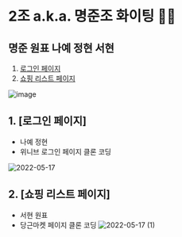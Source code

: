 # 2조 a.k.a. 명준조 화이팅 🧑‍💻
## 명준 원표 나예 정현 서현

1. [로그인 페이지](#1-로그인-페이지)
2. [쇼핑 리스트 페이지](#2-쇼핑-리스트-페이지)


![image](https://user-images.githubusercontent.com/82504981/167826502-48dfd34e-7b53-4c94-a734-e316101c7d6c.png)
## 1. [로그인 페이지]
- 나예 정현
- 위니브 로그인 페이지 클론 코딩

![2022-05-17](https://user-images.githubusercontent.com/69501435/168770814-db269e96-ec3b-409a-b5d9-9cc4ae5f02b8.png)


## 2. [쇼핑 리스트 페이지]
- 서현 원표
- 당근마켓 페이지 클론 코딩
![2022-05-17 (1)](https://user-images.githubusercontent.com/69501435/168771011-9902d631-b773-4b43-a47e-1b185b376f9e.png)
